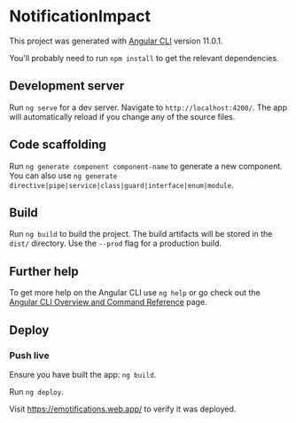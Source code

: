 # NotificationImpact

This project was generated with [Angular CLI](https://github.com/angular/angular-cli) version 11.0.1.

You'll probably need to run `npm install` to get the relevant dependencies.

## Development server

Run `ng serve` for a dev server. Navigate to `http://localhost:4200/`. The app will automatically reload if you change any of the source files.

## Code scaffolding

Run `ng generate component component-name` to generate a new component. You can also use `ng generate directive|pipe|service|class|guard|interface|enum|module`.

## Build

Run `ng build` to build the project. The build artifacts will be stored in the `dist/` directory. Use the `--prod` flag for a production build.


## Further help

To get more help on the Angular CLI use `ng help` or go check out the [Angular CLI Overview and Command Reference](https://angular.io/cli) page.


## Deploy

<!-- ### Pre-req
Install firebase cli: `sudo npm install -g firebase-tools`

Run `firebase init hosting`

See more: https://firebase.google.com/docs/hosting/quickstart -->

### Push live

Ensure you have built the app: `ng build`.

<!-- Run `firebase deploy --only hosting` to deploy from the current directory.  -->

Run `ng deploy`.

Visit https://emotifications.web.app/ to verify it was deployed.

